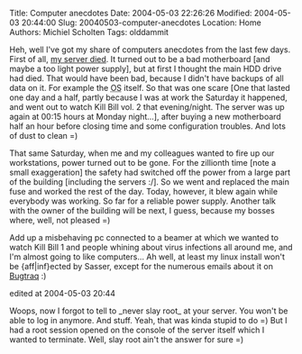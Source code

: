 Title: Computer anecdotes
Date: 2004-05-03 22:26:26
Modified: 2004-05-03 20:44:00
Slug: 20040503-computer-anecdotes
Location: Home
Authors: Michiel Scholten
Tags: olddammit

<p>Heh, well I've got my share of computers anecdotes from the last few days. First of all, <a href="index.php?rantid=109">my server died</a>. It turned out to be a bad motherboard [and maybe a too light power supply], but at first I thought the main HDD drive had died. That would have been bad, because I didn't have backups of all data on it. For example the <acronym title="Operating System">OS</acronym> itself. So that was one scare [One that lasted one day and a half, partly because I was at work the Saturday it happened, and went out to watch Kill Bill vol. 2 that evening/night. The server was up again at 00:15 hours at Monday night...], after buying a new motherboard half an hour before closing time and some configuration troubles. And lots of dust to clean =)</p>
<p>That same Saturday, when me and my colleagues wanted to fire up our workstations, power turned out to be gone. For the zillionth time [note a small exaggeration] the safety had switched off the power from a large part of the building [including the servers :/]. So we went and replaced the main fuse and worked the rest of the day. Today, however, it blew again while everybody was working. So far for a reliable power supply. Another talk with the owner of the building will be next, I guess, because my bosses where, well, not pleased =)</p>
<p>Add up a misbehaving pc connected to a beamer at which we wanted to watch Kill Bill 1 and people whining about virus infections all around me, and I'm almost going to like computers... Ah well, at least my linux install won't be {aff|inf}ected by Sasser, except for the numerous emails about it on <a href="http://seclists.org/#bugtraq">Bugtraq</a> :)</p>

<div class="edit">edited at 2004-05-03 20:44</div>
<p>Woops, now I forgot to tell to _never slay root_ at your server. You won't be able to log in anymore. And stuff. Yeah, that was kinda stupid to do =) But I had a root session opened on the console of the server itself which I wanted to terminate. Well, slay root ain't the answer for sure =)</p>